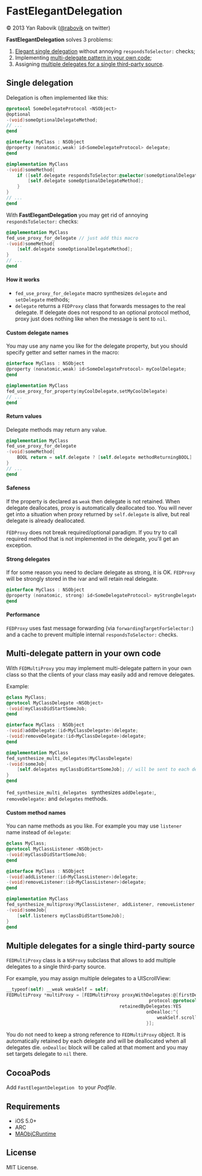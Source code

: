 
# FastElegantDelegation

© 2013 Yan Rabovik ([@rabovik][twitter] on twitter)

**FastElegantDelegation** solves 3 problems:

1. [Elegant single delegation][single] without annoying `respondsToSelector:` checks;
2. Implementing [multi-delegate pattern in your own code][multiDelegatePattern];
3. Assigning [multiple delegates for a single third-party source][multipleToSingle].

## Single delegation
Delegation is often implemented like this:

```objective-c
@protocol SomeDelegateProtocol <NSObject>
@optional
-(void)someOptionalDelegateMethod;
// ...
@end

@interface MyClass : NSObject
@property (nonatomic,weak) id<SomeDelegateProtocol> delegate;
@end

@implementation MyClass
-(void)someMethod{
    if ([self.delegate respondsToSelector:@selector(someOptionalDelegateMethod)]) {
        [self.delegate someOptionalDelegateMethod];
    }
}
// ...
@end
```

With **FastElegantDelegation** you may get rid of annoying `respondsToSelector:` checks:

```objective-c
@implementation MyClass
fed_use_proxy_for_delegate // just add this macro
-(void)someMethod{
    [self.delegate someOptionalDelegateMethod];
}
// ...
@end
```

#### How it works
* `fed_use_proxy_for_delegate` macro synthesizes `delegate` and `setDelegate` methods;
* `delegate` returns a `FEDProxy` class that forwards messages to the real delegate. If delegate does not respond to an optional protocol method, proxy just does nothing like when the message is sent to `nil`.

#### Custom delegate names
You may use any name you like for the delegate property, but you should specify getter and setter names in the macro:
```objective-c
@interface MyClass : NSObject
@property (nonatomic,weak) id<SomeDelegateProtocol> myCoolDelegate;
@end

@implementation MyClass
fed_use_proxy_for_property(myCoolDelegate,setMyCoolDelegate)
// ...
@end
```

#### Return values
Delegate methods may return any value.
```objective-c
@implementation MyClass
fed_use_proxy_for_delegate
-(void)someMethod{
    BOOL return = self.delegate ? [self.delegate methodReturningBOOL] : YES; // YES by default
}
// ...
@end
```

#### Safeness
If the property is declared as `weak` then delegate is not retained. When delegate deallocates, proxy is automatically deallocated too. You will never get into a situation when proxy returned by `self.delegate` is alive, but real delegate is already deallocated.

`FEDProxy` does not break required/optional paradigm. If you try to call required method that is not implemented in the delegate, you'll get an exception.

#### Strong delegates
If for some reason you need to declare delegate as strong, it is OK. `FEDProxy` will be strongly stored in the ivar and will retain real delegate.

```objective-c
@interface MyClass : NSObject
@property (nonatomic, strong) id<SomeDelegateProtocol> myStrongDelegate;
@end
``` 

#### Performance
`FEDProxy` uses fast message forwarding (via `forwardingTargetForSelector:`) and a cache to prevent multiple internal `respondsToSelector:` checks.

## Multi-delegate pattern in your own code
With `FEDMultiProxy` you may implement multi-delegate pattern in your own class so that the clients of your class 
may easily add and remove delegates.

Example:
```objective-c
@class MyClass;
@protocol MyClassDelegate <NSObject>
-(void)myClassDidStartSomeJob;
@end

@interface MyClass : NSObject
-(void)addDelegate:(id<MyClassDelegate>)delegate;
-(void)removeDelegate:(id<MyClassDelegate>)delegate;
@end

@implementation MyClass
fed_synthesize_multi_delegates(MyClassDelegate)
-(void)someJob{
    [self.delegates myClassDidStartSomeJob]; // will be sent to each delegate
}
@end
```
`fed_synthesize_multi_delegates ` synthesizes `addDelegate:`, `removeDelegate:` and `delegates` methods.

#### Custom method names
You can name methods as you like. For example you may use `listener` name instead of `delegate`:

```objective-c
@class MyClass;
@protocol MyClassListener <NSObject>
-(void)myClassDidStartSomeJob;
@end

@interface MyClass : NSObject
-(void)addListener:(id<MyClassListener>)delegate;
-(void)removeListener:(id<MyClassListener>)delegate;
@end

@implementation MyClass
fed_synthesize_multiproxy(MyClassListener, addListener, removeListener, listeners)
-(void)someJob{
    [self.listeners myClassDidStartSomeJob];
}
@end
```

## Multiple delegates for a single third-party source

`FEDMultiProxy` class is a `NSProxy` subclass that allows to add multiple delegates to a single third-party source.

For example, you may assign multiple delegates to a UIScrollView:

```objective-c
__typeof(self) __weak weakSelf = self;
FEDMultiProxy *multiProxy = [FEDMultiProxy proxyWithDelegates:@[firstDelegate, secondDelegate]
                                                     protocol:@protocol(UIScrollViewDelegate)
                                          retainedByDelegates:YES
                                                    onDealloc:^{
                                                        weakSelf.scrollView.delegate = nil;
                                                    }];
```

You do not need to keep a strong reference to `FEDMultiProxy` object. It is automatically retained by each delegate and will be deallocated when all delegates die. `onDealloc` block will be called at that moment and you may set targets delegate to `nil` there. 

## CocoaPods
Add `FastElegantDelegation ` to your _Podfile_.

## Requirements
* iOS 5.0+
* ARC
* [MAObjCRuntime][MAObjCRuntime]

## License
MIT License.

[twitter]: https://twitter.com/rabovik
[single]: #single-delegation
[multipleToSingle]: #multiple-delegates-for-a-single-third-party-source
[multiDelegatePattern]: #multi-delegate-pattern-in-your-own-code
[MAObjCRuntime]: https://github.com/mikeash/MAObjCRuntime
